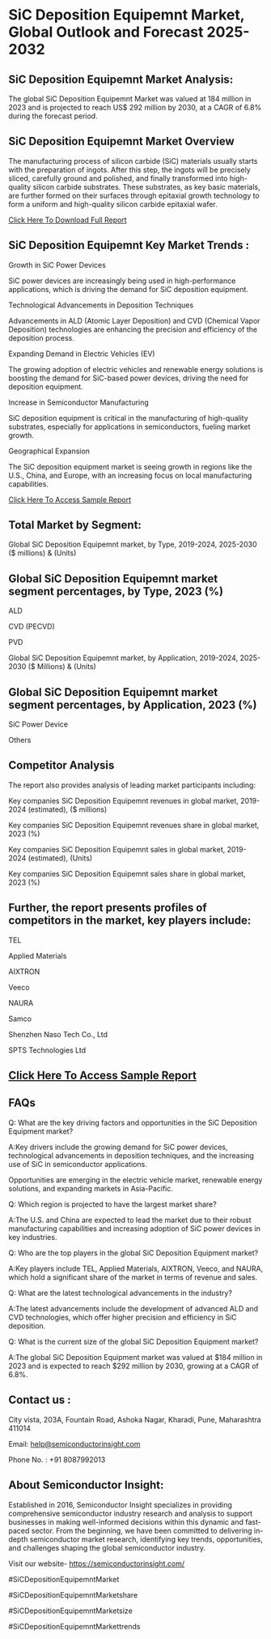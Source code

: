 SiC Deposition Equipemnt Market, Global Outlook and Forecast 2025-2032
=
SiC Deposition Equipemnt Market Analysis:
-
The global SiC Deposition Equipemnt Market was valued at 184 million in 2023 and is projected to reach US$ 292 million by 2030, at a CAGR of 6.8% during the forecast period.

SiC Deposition Equipemnt Market Overview
-
The manufacturing process of silicon carbide (SiC) materials usually starts with the preparation of ingots. After this step, the ingots will be precisely sliced, carefully ground and polished, and finally transformed into high-quality silicon carbide substrates. These substrates, as key basic materials, are further formed on their surfaces through epitaxial growth technology to form a uniform and high-quality silicon carbide epitaxial wafer.


[Click Here To Download Full Report](https://semiconductorinsight.com/report/sic-deposition-equipemnt-market/)


SiC Deposition Equipemnt Key Market Trends  :
-
Growth in SiC Power Devices

SiC power devices are increasingly being used in high-performance applications, which is driving the demand for SiC deposition equipment.

Technological Advancements in Deposition Techniques

Advancements in ALD (Atomic Layer Deposition) and CVD (Chemical Vapor Deposition) technologies are enhancing the precision and efficiency of the deposition process.

Expanding Demand in Electric Vehicles (EV)

The growing adoption of electric vehicles and renewable energy solutions is boosting the demand for SiC-based power devices, driving the need for deposition equipment.

Increase in Semiconductor Manufacturing

SiC deposition equipment is critical in the manufacturing of high-quality substrates, especially for applications in semiconductors, fueling market growth.

Geographical Expansion

The SiC deposition equipment market is seeing growth in regions like the U.S., China, and Europe, with an increasing focus on local manufacturing capabilities.


[Click Here To Access Sample Report](https://semiconductorinsight.com/download-sample-report/?product_id=92800)


Total Market by Segment:
-
Global SiC Deposition Equipemnt market, by Type, 2019-2024, 2025-2030 ($ millions) & (Units)

Global SiC Deposition Equipemnt market segment percentages, by Type, 2023 (%)
-
ALD

CVD (PECVD)

PVD

Global SiC Deposition Equipemnt market, by Application, 2019-2024, 2025-2030 ($ Millions) & (Units)

Global SiC Deposition Equipemnt market segment percentages, by Application, 2023 (%)
-
SiC Power Device

Others

Competitor Analysis
-
The report also provides analysis of leading market participants including:

Key companies SiC Deposition Equipemnt revenues in global market, 2019-2024 (estimated), ($ millions)

Key companies SiC Deposition Equipemnt revenues share in global market, 2023 (%)

Key companies SiC Deposition Equipemnt sales in global market, 2019-2024 (estimated), (Units)

Key companies SiC Deposition Equipemnt sales share in global market, 2023 (%)

Further, the report presents profiles of competitors in the market, key players include:
-
TEL

Applied Materials

AIXTRON

Veeco

NAURA

Samco

Shenzhen Naso Tech Co., Ltd

SPTS Technologies Ltd


[Click Here To Access Sample Report](https://semiconductorinsight.com/download-sample-report/?product_id=92800)
-

FAQs
-
Q: What are the key driving factors and opportunities in the SiC Deposition Equipment market?

A:Key drivers include the growing demand for SiC power devices, technological advancements in deposition techniques, and the increasing use of SiC in semiconductor applications.

Opportunities are emerging in the electric vehicle market, renewable energy solutions, and expanding markets in Asia-Pacific.


Q: Which region is projected to have the largest market share?

A:The U.S. and China are expected to lead the market due to their robust manufacturing capabilities and increasing adoption of SiC power devices in key industries.


Q: Who are the top players in the global SiC Deposition Equipment market?

A:Key players include TEL, Applied Materials, AIXTRON, Veeco, and NAURA, which hold a significant share of the market in terms of revenue and sales.


Q: What are the latest technological advancements in the industry?

A:The latest advancements include the development of advanced ALD and CVD technologies, which offer higher precision and efficiency in SiC deposition.


Q: What is the current size of the global SiC Deposition Equipment market?

A:The global SiC Deposition Equipment market was valued at $184 million in 2023 and is expected to reach $292 million by 2030, growing at a CAGR of 6.8%.


Contact us :
-
City vista, 203A, Fountain Road, Ashoka Nagar, Kharadi, Pune, Maharashtra 411014

Email: help@semiconductorinsight.com

Phone No. : +91 8087992013 

About Semiconductor Insight:
-
Established in 2016, Semiconductor Insight specializes in providing comprehensive semiconductor industry research and analysis to support businesses in making well-informed decisions within this dynamic and fast-paced sector. From the beginning, we have been committed to delivering in-depth semiconductor market research, identifying key trends, opportunities, and challenges shaping the global semiconductor industry.
 
Visit our website- https://semiconductorinsight.com/


#SiCDepositionEquipemntMarket

#SiCDepositionEquipemntMarketshare

#SiCDepositionEquipemntMarketsize

#SiCDepositionEquipemntMarkettrends
